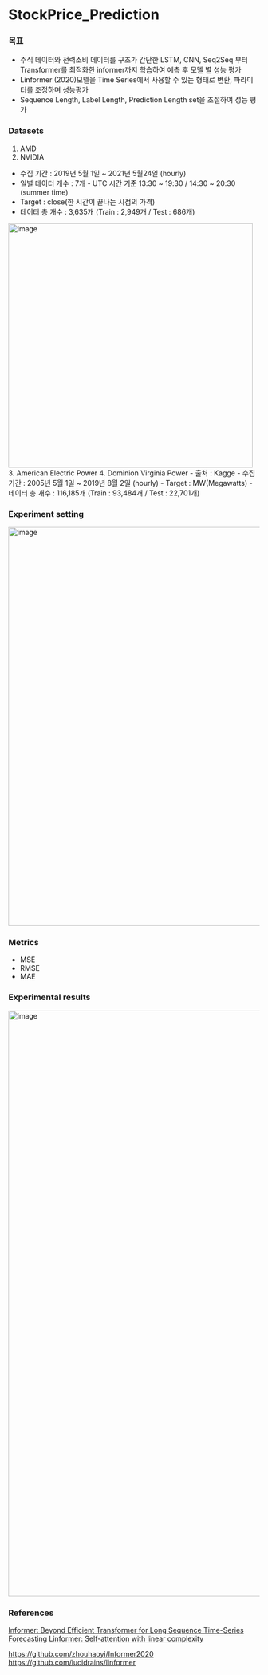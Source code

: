 # StockPrice_Prediction

### 목표
- 주식 데이터와 전력소비 데이터를 구조가 간단한 LSTM, CNN, Seq2Seq 부터 Transformer를 최적화한 informer까지 학습하여 예측 후 모델 별 성능 평가
- Linformer (2020)모델을 Time Series에서 사용할 수 있는 형태로 변환, 파라미터를 조정하며 성능평가
- Sequence Length, Label Length, Prediction Length set을 조절하여 성능 평가

### Datasets
1. AMD
2. NVIDIA
- 수집 기간 : 2019년 5월 1일 ~ 2021년 5월24일 (hourly)
- 일별 데이터 개수 : 7개 - UTC 시간 기준 13:30 ~ 19:30 / 14:30 ~ 20:30 (summer time)
- Target : close(한 시간이 끝나는 시점의 가격)
- 데이터 총 개수 : 3,635개 (Train : 2,949개 / Test : 686개)
<img width="490" alt="image" src="https://user-images.githubusercontent.com/62350977/143505958-421d3736-5b84-4eb0-ac85-5861e166e6c1.png">
3. American Electric Power
4. Dominion Virginia Power
- 출처 : Kagge
- 수집 기간 : 2005년 5월 1일 ~ 2019년 8월 2일 (hourly)
- Target : MW(Megawatts)
- 데이터 총 개수 : 116,185개 (Train : 93,484개 / Test : 22,701개)

### Experiment setting
<img width="800" alt="image" src="https://user-images.githubusercontent.com/62350977/143506153-004d4a51-150d-49e8-a2f0-2c93fea044f5.png">

### Metrics
- MSE
- RMSE
- MAE

### Experimental results
<img width="1175" alt="image" src="https://user-images.githubusercontent.com/62350977/143506219-f419ea20-5579-421b-a5fc-b60eebe18c18.png">

### References
[Informer: Beyond Efficient Transformer for Long Sequence Time-Series Forecasting](https://arxiv.org/abs/2012.07436)
[Linformer: Self-attention with linear complexity](https://arxiv.org/abs/2006.04768)

https://github.com/zhouhaoyi/Informer2020
https://github.com/lucidrains/linformer
